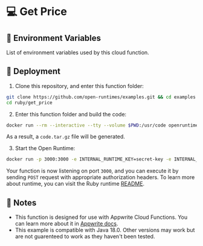 # 💻 Get Price

## 📝 Environment Variables

List of environment variables used by this cloud function.


## 🚀 Deployment

1. Clone this repository, and enter this function folder:

```bash
git clone https://github.com/open-runtimes/examples.git && cd examples
cd ruby/get_price
```

2. Enter this function folder and build the code:

```bash
docker run --rm --interactive --tty --volume $PWD:/usr/code openruntimes/ruby:v3-3.2 sh /usr/local/src/build.sh
```

As a result, a `code.tar.gz` file will be generated.

3. Start the Open Runtime:

```bash
docker run -p 3000:3000 -e INTERNAL_RUNTIME_KEY=secret-key -e INTERNAL_RUNTIME_ENTRYPOINT=index.rb --rm --interactive --tty --volume $PWD/code.tar.gz:/tmp/code.tar.gz:ro openruntimes/ruby:v3-3.2 sh /usr/local/src/start.sh
```

Your function is now listening on port `3000`, and you can execute it by sending `POST` request with appropriate authorization headers. To learn more about runtime, you can visit the Ruby runtime [README](https://github.com/open-runtimes/open-runtimes/tree/main/runtimes/ruby-3.1).

## 📝 Notes
 - This function is designed for use with Appwrite Cloud Functions. You can learn more about it in [Appwrite docs](https://appwrite.io/docs/functions).
 - This example is compatible with Java 18.0. Other versions may work but are not guarenteed to work as they haven't been tested.